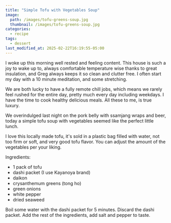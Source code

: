 ```yaml
---
title: "Simple Tofu with Vegetables Soup"
image: 
  path: /images/tofu-greens-soup.jpg
  thumbnail: /images/tofu-greens-soup.jpg
categories:
  - recipe
tags:
  - dessert
last_modified_at: 2025-02-22T16:19:55-05:00
---
```


I woke up this morning well rested and feeling content. This house is such a joy to wake up to, always comfortable temperature wise thanks to great insulation, and Greg always keeps it so clean and clutter free. I often start my day with a 10 minute meditation, and some stretching. 

We are both lucky to have a fully remote chill jobs, which means we rarely feel rushed for the entire day, pretty much every day including weekdays. I have the time to cook healthy delicious meals. All these to me, is true luxury.

We overindulged last night on the pork belly with ssamjang wraps and beer, today a simple tofu soup with vegetables seemed like the perfect little lunch. 

I love this locally made tofu, it's sold in a plastic bag filled with water, not too firm or soft, and very good tofu flavor. You can adjust the amount of the vegetables per your liking.

Ingredients:
* 1 pack of tofu 
* dashi packet (I use Kayanoya brand)
* daikon
* crysanthemum greens (tong ho)
* green onions
* white pepper 
* dried seaweed 

Boil some water with the dashi packet for 5 minutes. Discard the dashi packet. Add the rest of the ingredients, add salt and pepper to taste. 

 
